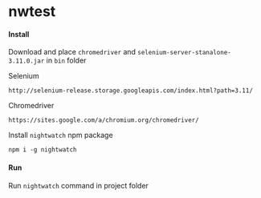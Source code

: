 # nwtest

#### Install
Download and place `chromedriver` and `selenium-server-stanalone-3.11.0.jar` in `bin` folder

Selenium

```
http://selenium-release.storage.googleapis.com/index.html?path=3.11/
```
Chromedriver
```
https://sites.google.com/a/chromium.org/chromedriver/
```

Install `nightwatch` npm package

```
npm i -g nightwatch
```

#### Run
Run `nightwatch` command in project folder
